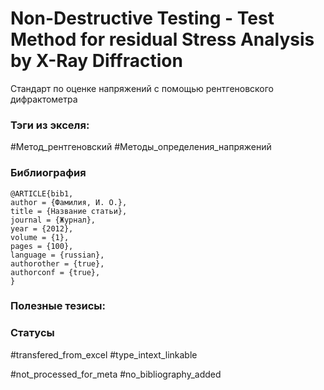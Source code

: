 # Non-Destructive Testing - Test Method for residual Stress Analysis by X-Ray Diffraction

Стандарт по оценке напряжений с помощью рентгеновского дифрактометра

### Тэги из экселя:
#Метод_рентгеновский
#Методы_определения_напряжений 

### Библиография
```
@ARTICLE{bib1,
author = {Фамилия, И. О.},
title = {Название статьи},
journal = {Журнал},
year = {2012},
volume = {1},
pages = {100},
language = {russian},
authorother = {true},
authorconf = {true},
}
```

### Полезные тезисы:

### Статусы
#transfered_from_excel 
#type_intext_linkable 

#not_processed_for_meta
#no_bibliography_added